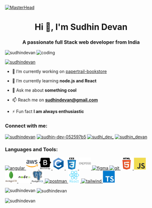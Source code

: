[![MasterHead](https://res.cloudinary.com/dtbohkfpy/image/upload/v1691341927/new_drlyzn.gif)](/)
<h1 align="center">Hi 👋, I'm Sudhin Devan</h1>
<h3 align="center">A passionate full Stack web developer from India</h3>
<img align="right" width="400" src="https://res.cloudinary.com/dtbohkfpy/image/upload/v1691322488/animatedcoding_quygjj.gif" alt="coding">

<p align="left"> <img src="https://komarev.com/ghpvc/?username=sudhindevan&label=Profile%20views&color=0e75b6&style=flat" alt="sudhindevan" /> </p>

<p align="left"> <a href="https://twitter.com/sudhindevan" target="blank"><img src="https://img.shields.io/twitter/follow/sudhindevan?logo=twitter&style=for-the-badge" alt="sudhindevan" /></a> </p>

- 🔭 I’m currently working on [papertrail-bookstore](https://github.com/SudhinDevan/papertrail)

- 🌱 I’m currently learning **node.js and React**

- 💬 Ask me about **something cool**

- 📫 Reach me on **sudhindevan@gmail.com**

- ⚡ Fun fact **I am always enthusiastic**

<h3 align="left">Connect with me:</h3>
<p align="left">
<a href="https://twitter.com/sudhindevan" target="blank"><img align="center" src="https://raw.githubusercontent.com/rahuldkjain/github-profile-readme-generator/master/src/images/icons/Social/twitter.svg" alt="sudhindevan" height="30" width="40" /></a>
<a href="https://linkedin.com/in/sudhin-dev-052597b5" target="blank"><img align="center" src="https://raw.githubusercontent.com/rahuldkjain/github-profile-readme-generator/master/src/images/icons/Social/linked-in-alt.svg" alt="sudhin-dev-052597b5" height="30" width="40" /></a>
<a href="https://instagram.com/sudhi_dev_" target="blank"><img align="center" src="https://raw.githubusercontent.com/rahuldkjain/github-profile-readme-generator/master/src/images/icons/Social/instagram.svg" alt="sudhi_dev_" height="30" width="40" /></a>
<a href="https://www.leetcode.com/sudhin_devan" target="blank"><img align="center" src="https://raw.githubusercontent.com/rahuldkjain/github-profile-readme-generator/master/src/images/icons/Social/leet-code.svg" alt="sudhin_devan" height="30" width="40" /></a>
</p>

<h3 align="left">Languages and Tools:</h3>
<p align="left"> <a href="https://angular.io" target="_blank" rel="noreferrer"> <img src="https://angular.io/assets/images/logos/angular/angular.svg" alt="angular" width="40" height="40"/> </a> <a href="https://aws.amazon.com" target="_blank" rel="noreferrer"> <img src="https://raw.githubusercontent.com/devicons/devicon/master/icons/amazonwebservices/amazonwebservices-original-wordmark.svg" alt="aws" width="40" height="40"/> </a> <a href="https://getbootstrap.com" target="_blank" rel="noreferrer"> <img src="https://raw.githubusercontent.com/devicons/devicon/master/icons/bootstrap/bootstrap-plain-wordmark.svg" alt="bootstrap" width="40" height="40"/> </a> <a href="https://www.cprogramming.com/" target="_blank" rel="noreferrer"> <img src="https://raw.githubusercontent.com/devicons/devicon/master/icons/c/c-original.svg" alt="c" width="40" height="40"/> </a> <a href="https://www.w3schools.com/css/" target="_blank" rel="noreferrer"> <img src="https://raw.githubusercontent.com/devicons/devicon/master/icons/css3/css3-original-wordmark.svg" alt="css3" width="40" height="40"/> </a> <a href="https://expressjs.com" target="_blank" rel="noreferrer"> <img src="https://raw.githubusercontent.com/devicons/devicon/master/icons/express/express-original-wordmark.svg" alt="express" width="40" height="40"/> </a> <a href="https://www.figma.com/" target="_blank" rel="noreferrer"> <img src="https://www.vectorlogo.zone/logos/figma/figma-icon.svg" alt="figma" width="40" height="40"/> </a> <a href="https://git-scm.com/" target="_blank" rel="noreferrer"> <img src="https://www.vectorlogo.zone/logos/git-scm/git-scm-icon.svg" alt="git" width="40" height="40"/> </a> <a href="https://www.w3.org/html/" target="_blank" rel="noreferrer"> <img src="https://raw.githubusercontent.com/devicons/devicon/master/icons/html5/html5-original-wordmark.svg" alt="html5" width="40" height="40"/> </a> <a href="https://developer.mozilla.org/en-US/docs/Web/JavaScript" target="_blank" rel="noreferrer"> <img src="https://raw.githubusercontent.com/devicons/devicon/master/icons/javascript/javascript-original.svg" alt="javascript" width="40" height="40"/> </a> <a href="https://www.mongodb.com/" target="_blank" rel="noreferrer"> <img src="https://raw.githubusercontent.com/devicons/devicon/master/icons/mongodb/mongodb-original-wordmark.svg" alt="mongodb" width="40" height="40"/> </a> <a href="https://nodejs.org" target="_blank" rel="noreferrer"> <img src="https://raw.githubusercontent.com/devicons/devicon/master/icons/nodejs/nodejs-original-wordmark.svg" alt="nodejs" width="40" height="40"/> </a> <a href="https://www.postgresql.org" target="_blank" rel="noreferrer"> <img src="https://raw.githubusercontent.com/devicons/devicon/master/icons/postgresql/postgresql-original-wordmark.svg" alt="postgresql" width="40" height="40"/> </a> <a href="https://postman.com" target="_blank" rel="noreferrer"> <img src="https://www.vectorlogo.zone/logos/getpostman/getpostman-icon.svg" alt="postman" width="40" height="40"/> </a> <a href="https://reactjs.org/" target="_blank" rel="noreferrer"> <img src="https://raw.githubusercontent.com/devicons/devicon/master/icons/react/react-original-wordmark.svg" alt="react" width="40" height="40"/> </a> <a href="https://tailwindcss.com/" target="_blank" rel="noreferrer"> <img src="https://www.vectorlogo.zone/logos/tailwindcss/tailwindcss-icon.svg" alt="tailwind" width="40" height="40"/> </a> <a href="https://www.typescriptlang.org/" target="_blank" rel="noreferrer"> <img src="https://raw.githubusercontent.com/devicons/devicon/master/icons/typescript/typescript-original.svg" alt="typescript" width="40" height="40"/> </a> </p>

<p><img align="left" src="https://github-readme-stats.vercel.app/api/top-langs?username=sudhindevan&show_icons=true&locale=en&layout=compact" alt="sudhindevan" /></p>

<p>&nbsp;<img align="center" src="https://github-readme-stats.vercel.app/api?username=sudhindevan&show_icons=true&locale=en" alt="sudhindevan" /></p>

<p><img align="center" src="https://github-readme-streak-stats.herokuapp.com/?user=sudhindevan&" alt="sudhindevan" /></p>
